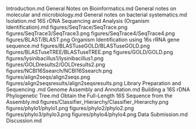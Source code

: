 Introduction.md
General Notes on Bioinformatics.md
General notes on molecular and microbiology.md
General notes on bacterial systematics.md
Isolation.md
16S rDNA Sequencing and Analysis (Organism Identification).md
figures/SeqTrace/SeqTrace.png
figures/SeqTrace3/SeqTrace3.png
figures/SeqTrace4/SeqTrace4.png
figures/BLAST/BLAST.png
Organism Identification using 16s rRNA gene sequence.md
figures/BLASTuseGOLD/BLASTuseGOLD.png
figures/BLASTuseTREE/BLASTuseTREE.png
figures/GOLD/GOLD.png
figures/lysinibacillus1/lysinibacillus1.png
figures/GOLDresults2/GOLDresults2.png
figures/NCBI16Ssearch/NCBI16Ssearch.png
figures/align2seqs/align2seqs.png
figures/align2seqsresults/align2seqsresults.png
Library Preparation and Sequencing .md
Genome Assembly and Annotation.md
Building a 16S rDNA Phylogenetic Tree.md
Obtain the Full-Length 16S Sequence from the Assembly.md
figures/Classifier_Hierarchy/Classifier_Hierarchy.png
figures/phylo1/phylo1.png
figures/phylo2/phylo2.png
figures/phylo3/phylo3.png
figures/phylo4/phylo4.png
Data Submission.md
Discussion.md